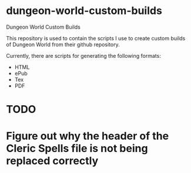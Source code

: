 dungeon-world-custom-builds
==================

Dungeon World Custom Builds 

This repository is used to contain the scripts I use to create custom builds of Dungeon World from their github repository.

Currently, there are scripts for generating the following formats:

* HTML
* ePub
* Tex
* PDF


TODO
====

# Figure out why the header of the Cleric Spells file is not being replaced correctly